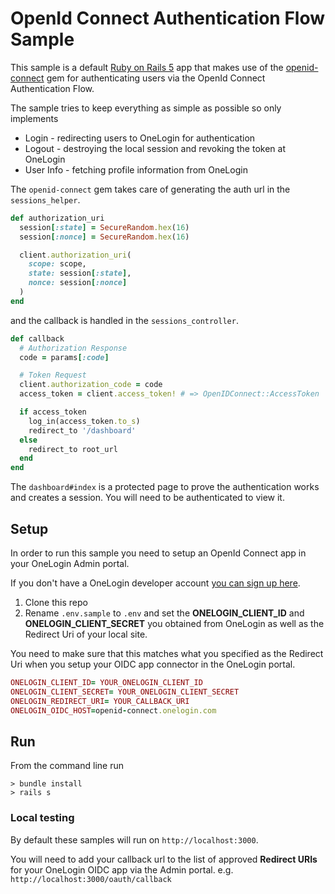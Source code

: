 # OpenId Connect Authentication Flow Sample

This sample is a default [Ruby on Rails 5](http://rubyonrails.org/) app that makes use of the [openid-connect](https://github.com/nov/openid_connect) gem for authenticating users via the OpenId Connect Authentication Flow.

The sample tries to keep everything as simple as possible so only
implements
* Login - redirecting users to OneLogin for authentication
* Logout - destroying the local session and revoking the token at OneLogin
* User Info - fetching profile information from OneLogin

The `openid-connect` gem takes care of generating the auth url in the `sessions_helper`.

```ruby
def authorization_uri
  session[:state] = SecureRandom.hex(16)
  session[:nonce] = SecureRandom.hex(16)

  client.authorization_uri(
    scope: scope,
    state: session[:state],
    nonce: session[:nonce]
  )
end
```

and the callback is handled in the `sessions_controller`.

```ruby
def callback
  # Authorization Response
  code = params[:code]

  # Token Request
  client.authorization_code = code
  access_token = client.access_token! # => OpenIDConnect::AccessToken

  if access_token
    log_in(access_token.to_s)
    redirect_to '/dashboard'
  else
    redirect_to root_url
  end
end
```


The `dashboard#index` is a protected page to prove the authentication works and creates a session. You will need to be authenticated to view it.

## Setup
In order to run this sample you need to setup an OpenId Connect
app in your OneLogin Admin portal.

If you don't have a OneLogin developer account [you can sign up here](https://www.onelogin.com/developer-signup).

1. Clone this repo
2. Rename `.env.sample` to `.env` and set the **ONELOGIN_CLIENT_ID** and
**ONELOGIN_CLIENT_SECRET** you obtained from OneLogin as well as the Redirect Uri of your local site.

You need to make sure that this matches what you specified as the
Redirect Uri when you setup your OIDC app connector in the OneLogin portal.

```ruby
ONELOGIN_CLIENT_ID= YOUR_ONELOGIN_CLIENT_ID
ONELOGIN_CLIENT_SECRET= YOUR_ONELOGIN_CLIENT_SECRET
ONELOGIN_REDIRECT_URI= YOUR_CALLBACK_URI
ONELOGIN_OIDC_HOST=openid-connect.onelogin.com
```

## Run
From the command line run
```
> bundle install
> rails s
```

### Local testing
By default these samples will run on `http://localhost:3000`.

You will need to add your callback url to the list of approved **Redirect URIs** for your OneLogin OIDC app via the Admin portal. e.g. `http://localhost:3000/oauth/callback`